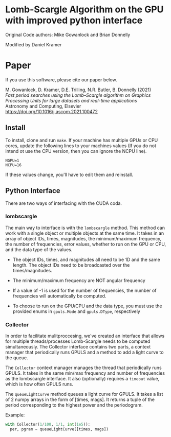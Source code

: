 # Lomb-Scargle Algorithm on the GPU with improved python interface

Original Code authors: Mike Gowanlock and Brian Donnelly

Modified by Daniel Kramer

# Paper

If you use this software, please cite our paper below.

M. Gowanlock, D. Kramer, D.E. Trilling, N.R. Butler, B. Donnelly (2021)\
*Fast period searches using the Lomb–Scargle algorithm on Graphics Processing Units for large datasets and real-time applications*\
Astronomy and Computing, Elsevier\
https://doi.org/10.1016/j.ascom.2021.100472

## Install
To install, clone and run ```make```. If your machine has multiple GPUs or CPU cores, update the following lines to your machines values (If you do not intend ot use the CPU version, then you can ignore the NCPU line). 
```
NGPU=1
NCPU=16
``` 
If these values change, you'll have to edit them and reinstall. 

## Python Interface
There are two ways of interfacing with the CUDA coda. 

### lombscargle
The main way to interface is with the `lombscargle` method. This method can work with a single object or multiple objects at the same time. It takes in an array of object IDs, times, magnitudes, the minimum/maximum frequency, the number of frequencies, error values, whether to run  on the GPU or CPU, and the data type of the values.

- The object IDs, times, and magnitudes all need to be 1D and the same length. The object IDs need to be broadcasted over the times/magnitudes.

- The minimum/maximum frequency are NOT angular frequency

- If a value of -1 is used for the number of frequencies, the number of frequencies will automatically be computed. 

- To choose to run on the GPU/CPU and the data type, you must use the provided enums in `gpuls.Mode` and `gpuls.DType`, respectively

### Collector
In order to facilitate mulitproccesing, we've created an interface that allows for multiple threads/processes Lomb-Scargle needs to be computed simultaneously. The Collector interface contains two parts, a context manager that periodically runs GPULS and a method to add a light curve to the queue. 

The `Collector` context manager manages the thread that periodically runs GPULS. It takes in the same min/max frequency and number of frequencies as the lombscargle interface. It also (optionally) requires a `timeout` value, which is how often GPULS runs.

The `queueLightCurve` method queues a light curve for GPULS. It takes a list of 2 numpy arrays in the form of [times, mags]. It returns a tuple of the period corresponding to the highest power and the periodogram.

Example: 
```python
with Collector(1/100, 1/1, int(1e5)):
  per, pgram = queueLightCurve([times, mags])
```





